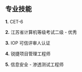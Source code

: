 ## 专业技能

**1.** CET-6

**2.** 江苏省计算机等级考试二级 - 优秀

**3.** IOP 可信评审人认证  

**4.** 锐捷项目管理工程师

**5.** 信息安全 - 渗透测试工程师  
